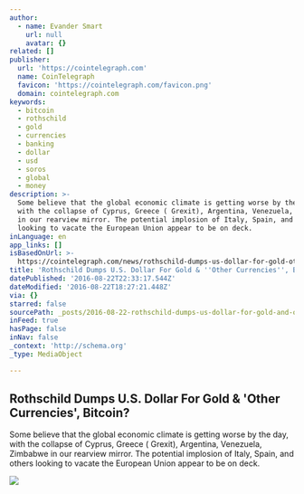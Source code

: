 ```yaml
---
author:
  - name: Evander Smart
    url: null
    avatar: {}
related: []
publisher:
  url: 'https://cointelegraph.com'
  name: CoinTelegraph
  favicon: 'https://cointelegraph.com/favicon.png'
  domain: cointelegraph.com
keywords:
  - bitcoin
  - rothschild
  - gold
  - currencies
  - banking
  - dollar
  - usd
  - soros
  - global
  - money
description: >-
  Some believe that the global economic climate is getting worse by the day,
  with the collapse of Cyprus, Greece ( Grexit), Argentina, Venezuela, Zimbabwe
  in our rearview mirror. The potential implosion of Italy, Spain, and others
  looking to vacate the European Union appear to be on deck.
inLanguage: en
app_links: []
isBasedOnUrl: >-
  https://cointelegraph.com/news/rothschild-dumps-us-dollar-for-gold-other-currencies-bitcoin
title: 'Rothschild Dumps U.S. Dollar For Gold & ''Other Currencies'', Bitcoin?'
datePublished: '2016-08-22T22:33:17.544Z'
dateModified: '2016-08-22T18:27:21.448Z'
via: {}
starred: false
sourcePath: _posts/2016-08-22-rothschild-dumps-us-dollar-for-gold-and-other-currencies.md
inFeed: true
hasPage: false
inNav: false
_context: 'http://schema.org'
_type: MediaObject

---
```

<article style=""><h1>Rothschild Dumps U.S. Dollar For Gold &amp; 'Other Currencies', Bitcoin?</h1><p>Some believe that the global economic climate is getting worse by the day, with the collapse of Cyprus, Greece ( Grexit), Argentina, Venezuela, Zimbabwe in our rearview mirror. The potential implosion of Italy, Spain, and others looking to vacate the European Union appear to be on deck.</p><img src="https://cointelegraph.com/images/725_Ly9jb2ludGVsZWdyYXBoLmNvbS9zdG9yYWdlL3VwbG9hZHMvdmlldy9jMWJmNmQ1NjFkN2MyYmFkMmNiYjFhZDVlMTVmZGY3MC5qcGc=.jpg" /></article>